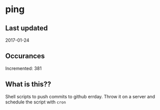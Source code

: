 # ping

## Last updated
2017-01-24

## Occurances
Incremented: 381

## What is this??
Shell scripts to push commits to github errday. Throw it on a server and schedule the script with `cron`
